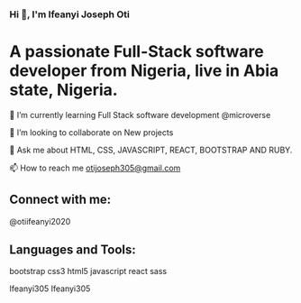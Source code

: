 ### Hi 👋, I'm Ifeanyi Joseph Oti

# A passionate Full-Stack software developer from Nigeria, live in Abia state, Nigeria.

🌱 I’m currently learning Full Stack software development @microverse

👯 I’m looking to collaborate on New projects

💬 Ask me about HTML, CSS, JAVASCRIPT, REACT, BOOTSTRAP AND RUBY.

📫 How to reach me otijoseph305@gmail.com

## Connect with me:

@otiifeanyi2020

## Languages and Tools:

 bootstrap  css3  html5  javascript  react  sass

Ifeanyi305
Ifeanyi305
